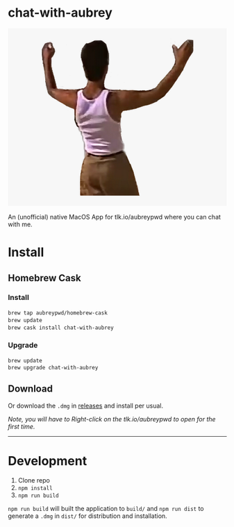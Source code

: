 # chat-with-aubrey

![](screenshot.png)

An (unofficial) native MacOS App for tlk.io/aubreypwd where you can chat with me.

# Install

## Homebrew Cask

### Install

```bash
brew tap aubreypwd/homebrew-cask
brew update
brew cask install chat-with-aubrey
```

### Upgrade

```
brew update
brew upgrade chat-with-aubrey
```

## Download

Or download the `.dmg` in [releases](https://github.com/aubreypwd/chat-with-aubrey-mac/releases/latest) and install per usual.

*_Note, you will have to Right-click on the tlk.io/aubreypwd to open for the first time._*

---

# Development

1. Clone repo
2. `npm install`
3. `npm run build`

`npm run build` will built the application to `build/` and  `npm run dist` to generate a `.dmg` in `dist/` for distribution and installation.
